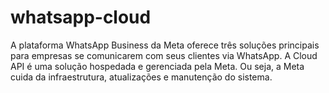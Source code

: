 # whatsapp-cloud
A plataforma WhatsApp Business da Meta oferece três soluções principais para empresas se comunicarem com seus clientes via WhatsApp. A Cloud API é uma solução hospedada e gerenciada pela Meta. Ou seja, a Meta cuida da infraestrutura, atualizações e manutenção do sistema.
